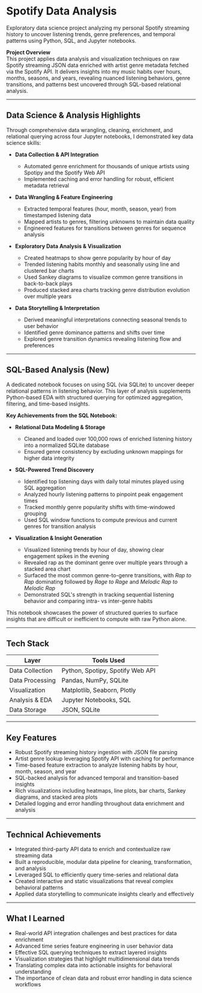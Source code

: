 # Spotify Data Analysis

Exploratory data science project analyzing my personal Spotify streaming history to uncover listening trends, genre preferences, and temporal patterns using Python, SQL, and Jupyter notebooks.

**Project Overview**  
This project applies data analysis and visualization techniques on raw Spotify streaming JSON data enriched with artist genre metadata fetched via the Spotify API. It delivers insights into my music habits over hours, months, seasons, and years, revealing nuanced listening behaviors, genre transitions, and patterns best uncovered through SQL-based relational analysis.

---

## Data Science & Analysis Highlights

Through comprehensive data wrangling, cleaning, enrichment, and relational querying across four Jupyter notebooks, I demonstrated key data science skills:

- **Data Collection & API Integration**  
  - Automated genre enrichment for thousands of unique artists using Spotipy and the Spotify Web API  
  - Implemented caching and error handling for robust, efficient metadata retrieval  

- **Data Wrangling & Feature Engineering**  
  - Extracted temporal features (hour, month, season, year) from timestamped listening data  
  - Mapped artists to genres, filtering unknowns to maintain data quality  
  - Engineered features for transitions between genres for sequence analysis  

- **Exploratory Data Analysis & Visualization**  
  - Created heatmaps to show genre popularity by hour of day  
  - Trended listening habits monthly and seasonally using line and clustered bar charts  
  - Used Sankey diagrams to visualize common genre transitions in back-to-back plays  
  - Produced stacked area charts tracking genre distribution evolution over multiple years  

- **Data Storytelling & Interpretation**  
  - Derived meaningful interpretations connecting seasonal trends to user behavior  
  - Identified genre dominance patterns and shifts over time  
  - Explored genre transition dynamics revealing listening flow and preferences  

---

## SQL-Based Analysis (New)

A dedicated notebook focuses on using SQL (via SQLite) to uncover deeper relational patterns in listening behavior. This layer of analysis supplements Python-based EDA with structured querying for optimized aggregation, filtering, and time-based insights.

**Key Achievements from the SQL Notebook:**

- **Relational Data Modeling & Storage**  
  - Cleaned and loaded over 100,000 rows of enriched listening history into a normalized SQLite database  
  - Ensured genre consistency by excluding unknown mappings for higher data integrity  

- **SQL-Powered Trend Discovery**  
  - Identified top listening days with daily total minutes played using SQL aggregation  
  - Analyzed hourly listening patterns to pinpoint peak engagement times  
  - Tracked monthly genre popularity shifts with time-windowed grouping  
  - Used SQL window functions to compute previous and current genres for transition analysis  

- **Visualization & Insight Generation**  
  - Visualized listening trends by hour of day, showing clear engagement spikes in the evening  
  - Revealed rap as the dominant genre over multiple years through a stacked area chart  
  - Surfaced the most common genre-to-genre transitions, with *Rap to Rap* dominating followed by *Rage to Rage* and *Melodic Rap to Melodic Rap*  
  - Demonstrated SQL's strength in tracking sequential listening behavior and comparing intra- vs inter-genre habits  

This notebook showcases the power of structured queries to surface insights that are difficult or inefficient to compute with raw Python alone.

---

## Tech Stack

| Layer           | Tools Used                              |
|-----------------|-----------------------------------------|
| Data Collection | Python, Spotipy, Spotify Web API        |
| Data Processing | Pandas, NumPy, SQLite                   |
| Visualization   | Matplotlib, Seaborn, Plotly             |
| Analysis & EDA  | Jupyter Notebooks, SQL                  |
| Data Storage    | JSON, SQLite                            |

---

## Key Features

- Robust Spotify streaming history ingestion with JSON file parsing  
- Artist genre lookup leveraging Spotify API with caching for performance  
- Time-based feature extraction to analyze listening habits by hour, month, season, and year  
- SQL-backed analysis for advanced temporal and transition-based insights  
- Rich visualizations including heatmaps, line plots, bar charts, Sankey diagrams, and stacked area plots  
- Detailed logging and error handling throughout data enrichment and analysis  

---

## Technical Achievements

- Integrated third-party API data to enrich and contextualize raw streaming data  
- Built a reproducible, modular data pipeline for cleaning, transformation, and analysis  
- Leveraged SQL to efficiently query time-series and relational data  
- Created interactive and static visualizations that reveal complex behavioral patterns  
- Applied data storytelling to communicate insights clearly and effectively  

---

## What I Learned

- Real-world API integration challenges and best practices for data enrichment  
- Advanced time series feature engineering in user behavior data  
- Effective SQL querying techniques to extract layered insights  
- Visualization strategies that highlight multidimensional data trends  
- Translating complex data into actionable insights for behavioral understanding  
- The importance of clean data and robust error handling in data science workflows  
